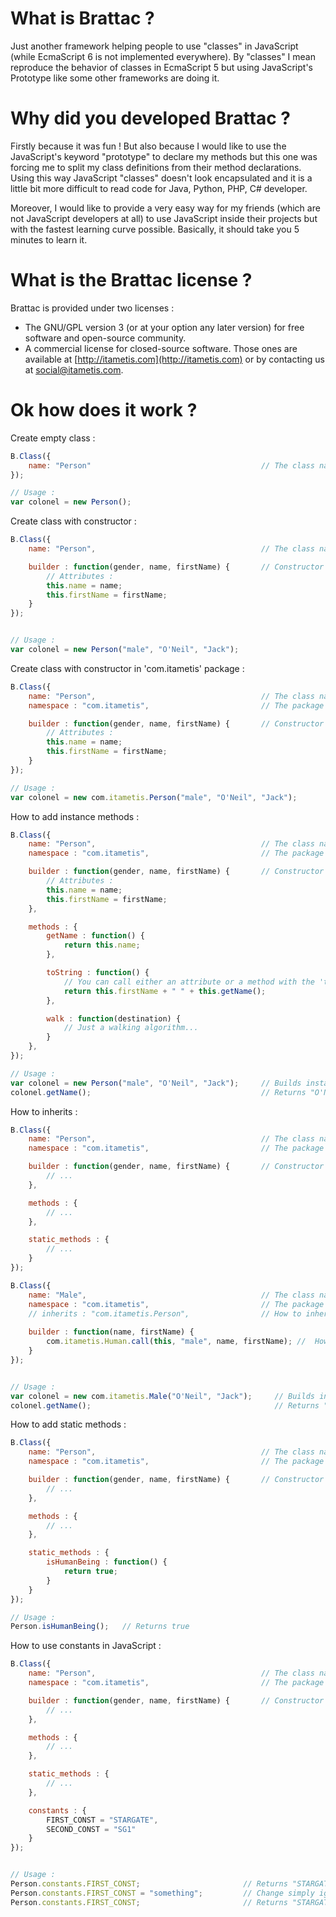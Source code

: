 # What is Brattac ?
Just another framework helping people to use "classes" in JavaScript (while EcmaScript 6 is not implemented everywhere). By "classes" I mean reproduce the behavior of classes in EcmaScript 5 but using JavaScript's Prototype like some other frameworks are doing it.

# Why did you developed Brattac ?
Firstly because it was fun ! But also because I would like to use the JavaScript's keyword "prototype" to declare my methods but this one was forcing me to split my class definitions from their method declarations. Using this way JavaScript "classes" doesn't look encapsulated and it is a little bit more difficult to read code for Java, Python, PHP, C# developer.

Moreover, I would like to provide a very easy way for my friends (which are not JavaScript developers at all) to use JavaScript inside their projects but with the fastest learning curve possible. Basically, it should take you 5 minutes to learn it.

# What is the Brattac license ?
Brattac is provided under two licenses :
* The GNU/GPL version 3 (or at your option any later version) for free software and open-source community.
* A commercial license for closed-source software. Those ones are available at [http://itametis.com](http://itametis.com) or by contacting us at [social@itametis.com](mailto:social@itametis.com).

# Ok how does it work ?
Create empty class :
```javascript
B.Class({
    name: "Person"                                      // The class name
});

// Usage :
var colonel = new Person();
```





Create class with constructor :
```javascript
B.Class({
    name: "Person",                                     // The class name

    builder : function(gender, name, firstName) {       // Constructor
        // Attributes :
        this.name = name;
        this.firstName = firstName;
    }
});


// Usage :
var colonel = new Person("male", "O'Neil", "Jack");
```





Create class with constructor in 'com.itametis' package :
```javascript
B.Class({
    name: "Person",                                     // The class name
    namespace : "com.itametis",                         // The package where this class will be

    builder : function(gender, name, firstName) {       // Constructor
        // Attributes :
        this.name = name;
        this.firstName = firstName;
    }
});

// Usage :
var colonel = new com.itametis.Person("male", "O'Neil", "Jack");
```





How to add instance methods :
```javascript
B.Class({
    name: "Person",                                     // The class name
    namespace : "com.itametis",                         // The package where this class will be

    builder : function(gender, name, firstName) {       // Constructor
        // Attributes :
        this.name = name;
        this.firstName = firstName;
    },

    methods : {
        getName : function() {
            return this.name;
        },

        toString : function() {
            // You can call either an attribute or a method with the 'this' keyword :
            return this.firstName + " " + this.getName();
        },

        walk : function(destination) {
            // Just a walking algorithm...
        }
    },
});

// Usage :
var colonel = new Person("male", "O'Neil", "Jack");     // Builds instance
colonel.getName();                                      // Returns "O'Neil"
```





How to inherits :
```javascript
B.Class({
    name: "Person",                                     // The class name
    namespace : "com.itametis",                         // The package where this class will be

    builder : function(gender, name, firstName) {       // Constructor
        // ...
    },

    methods : {
        // ...
    },

    static_methods : {
        // ...
    }
});

B.Class({
    name: "Male",                                       // The class name
    namespace : "com.itametis",                         // The package where this class will be
    // inherits : "com.itametis.Person",                // How to inherit methods
    
    builder : function(name, firstName) {
        com.itametis.Human.call(this, "male", name, firstName); //  How to inherit attributes
    }
});


// Usage :
var colonel = new com.itametis.Male("O'Neil", "Jack");     // Builds instance
colonel.getName();                                         // Returns "O'Neil" from inherited method 'Person::getName()'
```





How to add static methods :
```javascript
B.Class({
    name: "Person",                                     // The class name
    namespace : "com.itametis",                         // The package where this class will be

    builder : function(gender, name, firstName) {       // Constructor
        // ...
    },

    methods : {
        // ...
    },

    static_methods : {
        isHumanBeing : function() {
            return true;
        }
    }
});

// Usage :
Person.isHumanBeing();   // Returns true
```





How to use constants in JavaScript :
```javascript
B.Class({
    name: "Person",                                     // The class name
    namespace : "com.itametis",                         // The package where this class will be

    builder : function(gender, name, firstName) {       // Constructor
        // ...
    },

    methods : {
        // ...
    },

    static_methods : {
        // ...
    },

    constants : {
        FIRST_CONST = "STARGATE",
        SECOND_CONST = "SG1"
    }
});


// Usage :
Person.constants.FIRST_CONST;                       // Returns "STARGATE"
Person.constants.FIRST_CONST = "something";         // Change simply ignored by Brattac
Person.constants.FIRST_CONST;                       // Returns "STARGATE"
```
